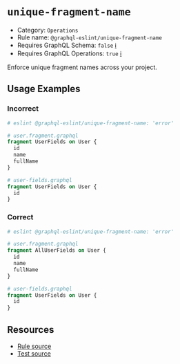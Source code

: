 # `unique-fragment-name`

- Category: `Operations`
- Rule name: `@graphql-eslint/unique-fragment-name`
- Requires GraphQL Schema: `false` [ℹ️](../../README.md#extended-linting-rules-with-graphql-schema)
- Requires GraphQL Operations: `true`
  [ℹ️](../../README.md#extended-linting-rules-with-siblings-operations)

Enforce unique fragment names across your project.

## Usage Examples

### Incorrect

```graphql
# eslint @graphql-eslint/unique-fragment-name: 'error'

# user.fragment.graphql
fragment UserFields on User {
  id
  name
  fullName
}

# user-fields.graphql
fragment UserFields on User {
  id
}
```

### Correct

```graphql
# eslint @graphql-eslint/unique-fragment-name: 'error'

# user.fragment.graphql
fragment AllUserFields on User {
  id
  name
  fullName
}

# user-fields.graphql
fragment UserFields on User {
  id
}
```

## Resources

- [Rule source](../../packages/plugin/src/rules/unique-fragment-name.ts)
- [Test source](../../packages/plugin/tests/unique-fragment-name.spec.ts)
